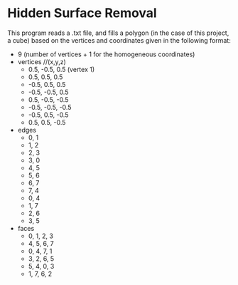 # Hidden Surface Removal 

 This program reads a .txt file, and fills a polygon (in the case of this project, a cube)
 based on the vertices and coordinates given in the following format:



* 9 (number of vertices + 1 for the homogeneous coordinates)
* vertices //(x,y,z)
  * 0.5, -0.5,  0.5 (vertex 1)
  * 0.5,  0.5,  0.5 
  * -0.5,  0.5,  0.5   
  * -0.5, -0.5,  0.5   
  *  0.5, -0.5, -0.5   
  * -0.5, -0.5, -0.5   
  * -0.5,  0.5, -0.5   
  *  0.5,  0.5, -0.5   
* edges
  * 0, 1
  * 1, 2
  * 2, 3
  * 3, 0
  * 4, 5
  * 5, 6
  * 6, 7
  * 7, 4
  * 0, 4
  * 1, 7
  * 2, 6
  * 3, 5
* faces
  * 0, 1, 2, 3
  * 4, 5, 6, 7
  * 0, 4, 7, 1
  * 3, 2, 6, 5
  * 5, 4, 0, 3
  * 1, 7, 6, 2
